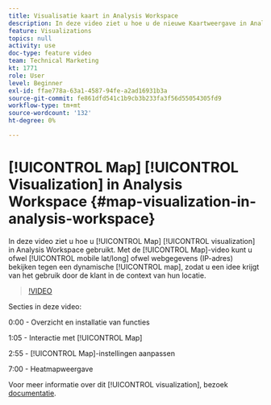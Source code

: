 ```yaml
---
title: Visualisatie kaart in Analysis Workspace
description: In deze video ziet u hoe u de nieuwe Kaartweergave in Analysis Workspace kunt gebruiken. Met de Kaartweergave kunt u mobiele gegevens (lang/lang) of webgegevens (IP-adres) weergeven op basis van een dynamische kaart, zodat u een idee krijgt van het gebruik door klanten in de context van hun locatie.
feature: Visualizations
topics: null
activity: use
doc-type: feature video
team: Technical Marketing
kt: 1771
role: User
level: Beginner
exl-id: ffae778a-63a1-4587-94fe-a2ad16931b3a
source-git-commit: fe861dfd541c1b9cb3b233fa3f56d55054305fd9
workflow-type: tm+mt
source-wordcount: '132'
ht-degree: 0%

---
```


# [!UICONTROL Map] [!UICONTROL Visualization] in Analysis Workspace {#map-visualization-in-analysis-workspace}

In deze video ziet u hoe u [!UICONTROL Map] [!UICONTROL visualization] in Analysis Workspace gebruikt. Met de [!UICONTROL Map]-video kunt u ofwel [!UICONTROL mobile lat/long] ofwel webgegevens (IP-adres) bekijken tegen een dynamische [!UICONTROL map], zodat u een idee krijgt van het gebruik door de klant in de context van hun locatie.

>[!VIDEO](https://video.tv.adobe.com/v/23559/?quality=12)

Secties in deze video:

0:00 - Overzicht en installatie van functies

1:05 - Interactie met [!UICONTROL Map]

2:55 - [!UICONTROL Map]-instellingen aanpassen

7:00 - Heatmapweergave

Voor meer informatie over dit [!UICONTROL visualization], bezoek [documentatie](https://experienceleague.adobe.com/docs/analytics/analyze/analysis-workspace/visualizations/map-visualization.html?lang=en).
